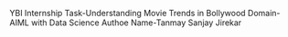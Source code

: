 YBI Internship 
Task-Understanding Movie Trends in Bollywood
Domain-AIML with Data Science
Authoe Name-Tanmay Sanjay Jirekar
